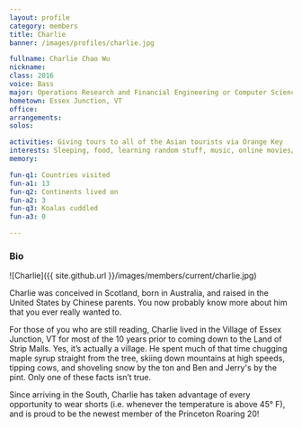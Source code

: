```yaml
---
layout: profile
category: members
title: Charlie
banner: /images/profiles/charlie.jpg

fullname: Charlie Chao Wu
nickname:
class: 2016
voice: Bass
major: Operations Research and Financial Engineering or Computer Science
hometown: Essex Junction, VT
office:
arrangements:
solos:

activities: Giving tours to all of the Asian tourists via Orange Key
interests: Sleeping, food, learning random stuff, music, online movies/television, food, and sleeping
memory:

fun-q1: Countries visited
fun-a1: 13
fun-q2: Continents lived on
fun-a2: 3
fun-q3: Koalas cuddled
fun-a3: 0

---
```


### Bio

![Charlie]({{ site.github.url }}/images/members/current/charlie.jpg)

Charlie was conceived in Scotland, born in Australia, and raised in the United States by Chinese parents.  You now probably know more about him that you ever really wanted to.

For those of you who are still reading, Charlie lived in the Village of Essex Junction, VT for most of the 10 years prior to coming down to the Land of Strip Malls.  Yes, it’s actually a village.  He spent much of that time chugging maple syrup straight from the tree, skiing down mountains at high speeds, tipping cows, and shoveling snow by the ton and Ben and Jerry's by the pint.  Only one of these facts isn’t true.

Since arriving in the South, Charlie has taken advantage of every opportunity to wear shorts (i.e. whenever the temperature is above 45° F), and is proud to be the newest member of the Princeton Roaring 20!
